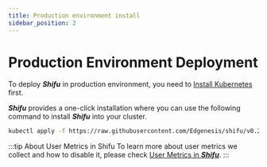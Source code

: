 ```yaml
---
title: Production environment install
sidebar_position: 2
---
```


# Production Environment Deployment

To deploy ***Shifu*** in production environment, you need to [Install Kubernetes](https://kubernetes.io/releases/download/) first.

***Shifu*** provides a one-click installation where you can use the following command to install ***Shifu*** into your cluster.

```bash
kubectl apply -f https://raw.githubusercontent.com/Edgenesis/shifu/v0.29.0/pkg/k8s/crd/install/shifu_install.yml
```

:::tip About User Metrics in Shifu
To learn more about user metrics we collect and how to disable it, please check [User Metrics in ***Shifu***](docs\guides\relative-information\user-metrics.md).
:::
